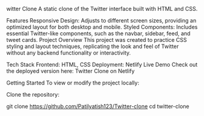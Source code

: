 witter Clone
A static clone of the Twitter interface built with HTML and CSS.

Features
Responsive Design: Adjusts to different screen sizes, providing an optimized layout for both desktop and mobile.
Styled Components: Includes essential Twitter-like components, such as the navbar, sidebar, feed, and tweet cards.
Project Overview
This project was created to practice CSS styling and layout techniques, replicating the look and feel of Twitter without any backend functionality or interactivity.

Tech Stack
Frontend: HTML, CSS
Deployment: Netlify
Live Demo
Check out the deployed version here: Twitter Clone on Netlify

Getting Started
To view or modify the project locally:

Clone the repository:

git clone https://github.com/Patilyatish123/Twitter-clone cd twitter-clone
